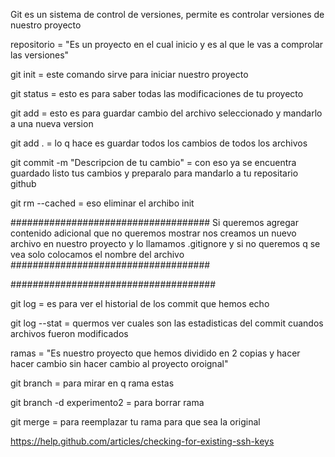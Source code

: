 Git es un sistema de control de versiones, permite es controlar versiones de nuestro proyecto 

repositorio = "Es un proyecto en el cual inicio y es al que le vas a comprolar las versiones"


git init = este comando sirve para iniciar nuestro proyecto

git status = esto es para saber todas las modificaciones de tu proyecto

git add <nombre del archibo> = esto es para guardar cambio del archivo seleccionado y mandarlo a una nueva version

git add . = lo q hace es guardar todos los cambios de todos los archivos 

git commit -m "Descripcion de tu cambio" = con eso ya se encuentra guardado listo tus cambios y preparalo para mandarlo a tu repositario github

git rm --cached <nombre del archibo> = eso eliminar el archibo init


####################################
Si queremos agregar contenido adicional que no queremos mostrar nos creamos un nuevo archivo en nuestro proyecto y lo llamamos .gitignore y si no queremos q se vea solo colocamos el nombre del archivo
####################################

#####################################

git log = es para ver el historial de los commit que hemos echo

git log --stat = quermos ver cuales son las estadisticas del commit cuandos archivos fueron modificados 

ramas = "Es nuestro proyecto que hemos dividido en 2 copias y hacer hacer cambio sin hacer cambio al proyecto oroignal"

git branch = para mirar en q rama estas

git branch -d experimento2 = para borrar rama

git merge <nombre del archivo> = para reemplazar tu rama para que sea la original

https://help.github.com/articles/checking-for-existing-ssh-keys
